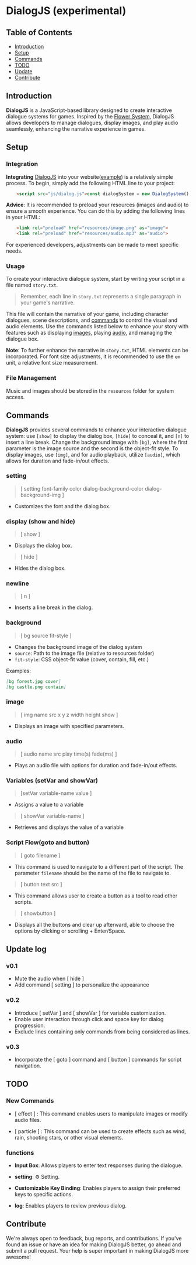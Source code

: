 # DialogJS (experimental)

## Table of Contents
- [Introduction](#introduction)
- [Setup](#setup)
- [Commands](#commands)
- [TODO](#todo)
- [Update](#update-log)
- [Contribute](#contribute)

## Introduction
**DialogJS** is a JavaScript-based library designed to create interactive dialogue systems for games. Inspired by the [Flower System](https://github.com/emptygamer/flower), DialogJS allows developers to manage dialogues, display images, and play audio seamlessly, enhancing the narrative experience in games.

## Setup
### Integration
**Integrating** [DialogJS](#introduction) into your website([example](https://kelvinlinkk.github.io/dialog/dialog.html)) is a relatively simple process. To begin, simply add the following HTML line to your project:
```html
    <script src="js/dialog.js">const dialogSystem = new DialogSystem();</script>
```
**Advice**: It is recommended to preload your resources (images and audio) to ensure a smooth experience. You can do this by adding the following lines in your HTML:
```html
    <link rel="preload" href="resources/image.png" as="image">
    <link rel="preload" href="resources/audio.mp3" as="audio">
```
For experienced developers, adjustments can be made to meet specific needs.

### Usage
To create your interactive dialogue system, start by writing your script in a file named `story.txt`. 

>Remember, each line in `story.txt` represents a single paragraph in your game's narrative. 

This file will contain the narrative of your game, including character dialogues, scene descriptions, and [commands](#commands) to control the visual and audio elements. 
Use the commands listed below to enhance your story with features such as displaying [images](#image), playing [audio](#audio), and managing the dialogue box.

**Note**: To further enhance the narrative in `story.txt`, HTML elements can be incorporated. For font size adjustments, it is recommended to use the `em` unit, a relative font size measurement.

### File Management
Music and images should be stored in the `resources` folder for system access.

## Commands

**DialogJS** provides several commands to enhance your interactive dialogue system: use `[show]` to display the dialog box, `[hide]` to conceal it, and `[n]` to insert a line break. Change the background image with `[bg]`, where the first parameter is the image source and the second is the object-fit style. To display images, use `[img]`, and for audio playback, utilize `[audio]`, which allows for duration and fade-in/out effects.

### setting
> [ setting font-family color dialog-background-color dialog-background-img ]
* Customizes the font and the dialog box.

### display (show and hide)
> [ show ]
- Displays the dialog box.
> [ hide ]
- Hides the dialog box.
### newline
> [ n ]
- Inserts a line break in the dialog.
### background
> [ bg source fit-style ]
- Changes the background image of the dialog system
- `source`: Path to the image file (relative to resources folder)
- `fit-style`: CSS object-fit value (cover, contain, fill, etc.)

Examples:
```markdown
[bg forest.jpg cover]
[bg castle.png contain]
```
### image
> [ img name src x y z width height show ]
- Displays an image with specified parameters.
### audio
>[ audio name src play time(s) fade(ms) ]
- Plays an audio file with options for duration and fade-in/out effects.

### Variables (setVar and showVar)
> [setVar variable-name value ]
* Assigns a value to a variable

> [ showVar variable-name ]
* Retrieves and displays the value of a variable

### Script Flow(goto and button)
> [ goto filename ]
* This command is used to navigate to a different part of the script. The parameter `filename` should be the name of the file to navigate to.
> [ button text src ]
* This command allows user to create a button as a tool to read other scripts.
> [ showbutton ]
* Displays all the buttons and clear up afterward, able to choose the options by clicking or scrolling + Enter/Space.

## Update log
### v0.1
- Mute the audio when [ hide ]
- Add command [ setting ] to personalize the appearance
### v0.2
- Introduce [ setVar ] and [ showVar ] for variable customization.
- Enable user interaction through click and space key for dialog progression.
- Exclude lines containing only commands from being considered as lines.
### v0.3
- Incorporate the [ goto ] command and [ button ] commands for script navigation.


## TODO
### New Commands
- [ effect ] : This command enables users to manipulate images or modify audio files.

- [ particle ] : This command can be used to create effects such as wind, rain, shooting stars, or other visual elements.

### functions

- **Input Box**: Allows players to enter text responses during the dialogue.

- **setting**: ⚙ Setting.

- **Customizable Key Binding**: Enables players to assign their preferred keys to specific actions.

- **log**: Enables players to review previous dialog.

## Contribute

We're always open to feedback, bug reports, and contributions. If you've found an issue or have an idea for making DialogJS better, go ahead and submit a pull request. Your help is super important in making DialogJS more awesome!